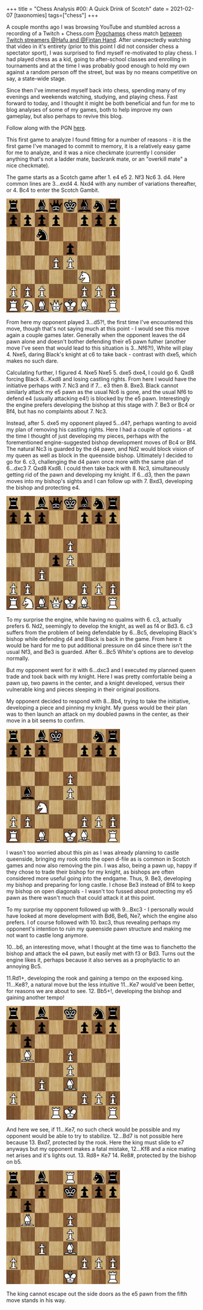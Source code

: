 +++
title = "Chess Analysis #00: A Quick Drink of Scotch"
date =  2021-02-07
[taxonomies]
tags=["chess"]
+++

A couple months ago I was browsing YouTube and stumbled across a recording of a
Twitch + Chess.com [Pogchamps][pogchamps] chess match
[between Twitch streamers @Hafu and @Fintan Hand][pogchampsVideo]. After
unexpectedly watching that video in it's entirety (prior to this point I did not
consider chess a spectator sport), I was surprised to find myself re-motivated to
play chess. I had played chess as a kid, going to after-school classes and
enrolling in tournaments and at the time I was probably good enough to hold my own
against a random person off the street, but was by no means competitive on say,
a state-wide stage.

Since then I've immersed myself back into chess, spending many of my evenings
and weekends watching, studying, and playing chess. Fast forward to today, and
I thought it might be both beneficial and fun for me to blog analyses of some of
my games, both to help improve my own gameplay, but also perhaps to revive this
blog.

<!-- more -->

Follow along with the PGN [here](/chess/00.pgn).

This first game to analyze I found fitting for a number of reasons - it is the
first game I've managed to commit to memory, it is a relatively easy game for
me to analyze, and it was a nice checkmate (currently I consider anything that's
not a ladder mate, backrank mate, or an "overkill mate" a nice checkmate).

The game starts as a Scotch game after 1. e4 e5 2. Nf3 Nc6 3. d4. Here common
lines are 3...exd4 4. Nxd4 with any number of variations thereafter, or
4. Bc4 to enter the Scotch Gambit.

<img src="../chess/00_00.jpeg" width="300" height="300">

From here my opponent played 3...d5?!, the first time I've encountered this move,
though that's not saying much at this point - I would see this move again a
couple games later. Generally when the opponent leaves the d4 pawn alone and
doesn't bother defending their e5 pawn futher (another move I've seen that would
lead to this situation is 3...Nf6?!), White will play 4. Nxe5, daring Black's
knight at c6 to take back - contrast with dxe5, which makes no such dare.

Calculating further, I figured 4. Nxe5 Nxe5 5. dxe5 dxe4, I could go 6. Qxd8
forcing Black 6...Kxd8 and losing castling rights. From here I would have
the initiative perhaps with 7. Nc3 and if 7... e3 then 8. Bxe3. Black cannot
similarly attack my e5 pawn as the usual Nc6 is gone, and the usual Nf6 to
defend e4 (usually attacking e4!) is blocked by the e5 pawn. Interestingly
the engine prefers developing the bishop at this stage with 7. Be3 or Bc4 or Bf4,
but has no complaints about 7. Nc3.

Instead, after 5. dxe5 my opponent played 5...d4?, perhaps wanting to avoid
my plan of removing his castling rights. Here I had a couple of options - at
the time I thought of just developing my pieces, perhaps with the forementioned
engine-suggested bishop development moves of Bc4 or Bf4. The natural Nc3
is guarded by the d4 pawn, and Nd2 would block vision of my queen as well as
block in the queenside bishop. Ultimately I decided to go for 6. c3, challenging
the d4 pawn once more with the same plan of 6...dxc3 7. Qxd8 Kxd8. I could then
take back with 8. Nc3, simultaneously getting rid of the pawn and developing
my knight. If 6...d3,  then the pawn moves into my bishop's sights and I can
follow up with 7. Bxd3, developing the bishop and protecting e4.

<img src="../chess/00_01.jpeg" width="300" height="300">

To my surprise the engine, while having no qualms with 6. c3, actually prefers
6. Nd2, seemingly to develop the knight, as well as f4 or Bd3. 6. c3 suffers
from the problem of being defendable by 6...Bc5, developing Black's bishop
while defending d4 and Black is back in the game. From here it would be
hard for me to put additional pressure on d4 since there isn't the usual Nf3,
and Be3 is guarded. After 6...Bc5 White's options are to develop normally.

But my opponent went for it with 6...dxc3 and I executed my planned queen trade
and took back with my knight. Here I was pretty comfortable being a pawn up,
two pawns in the center, and a knight developed, versus their vulnerable king
and pieces sleeping in their original positions.

My opponent decided to respond with 8...Bb4, trying to take the initiative,
developing a piece and pinning my knight. My guess would be their plan was to then
launch an attack on my doubled pawns in the center, as their move in a bit
seems to confirm.

<img src="../chess/00_02.jpeg" width="300" height="300">

I wasn't too worried about this pin as I was already planning to castle queenside,
bringing my rook onto the open d-file as is common in Scotch games and now also
removing the pin. I was also, being a pawn up, happy if they chose to trade their
bishop for my knight, as bishops are often considered more useful going into
the endgame. Thus, 9. Be3, developing my bishop and preparing for long castle.
I chose Be3 instead of Bf4 to keep my bishop on open diagonals - I wasn't too
fussed about protecting my e5 pawn as there wasn't much that could attack it at
this point.

To my surprise my opponent followed up with 9...Bxc3 - I personally would have
looked at more development with Bd6, Be6, Ne7, which the engine also prefers.
I of course followed with 10. bxc3, thus revealing perhaps my opponent's
intention to ruin my queenside pawn structure and making me not want to castle
long anymore.

10...b6, an interesting move, what I thought at the time was to fianchetto the
bishop and attack the e4 pawn, but easily met with f3 or Bd3. Turns out the engine
likes it, perhaps because it also serves as a prophylactic to an annoying Bc5.

11.Rd1+, developing the rook and gaining a tempo on the exposed king. 11...Ke8?,
a natural move but the less intuitive 11...Ke7 would've been better, for reasons
we are about to see. 12. Bb5+!, developing the bishop and gaining another tempo!

<img src="../chess/00_03.jpeg" width="300" height="300">

And here we see, if 11...Ke7, no such check would be possible and my opponent
would be able to try to stabilize. 12...Bd7 is not possible here because
13. Bxd7, protected by the rook. Here the king must slide to e7 anyways but my
opponent makes a fatal mistake, 12...Kf8 and a nice mating net arises and it's
lights out. 13. Rd8+ Ke7 14. Re8#, protected by the bishop on b5.

<img src="../chess/00_04.jpeg" width="300" height="300">

The king cannot escape out the side doors as the e5 pawn from the fifth move stands
in his way.

[pogchamps]: https://www.chess.com/article/view/next-pogchamps-all-the-information
[pogchampsVideo]: https://youtu.be/xJ55oA_nC7k
